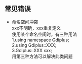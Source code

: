 ## 常见错误
* 命名空间冲突<br>
xxx不明确，xxx重复定义<br>
使用某个命名空间时，有三种用法<br>
1.using namespace Gdiplus;<br>
2.using Gdiplus::XXX;<br>
3.Gdiplus::XXX xxx;<br>
用第三种方法可以解决此类问题<br>
